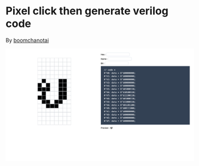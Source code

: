 # Pixel click then generate verilog code

By [boomchanotai](https://boomchanotai.com)

![demo](/public/demo.png)
